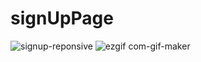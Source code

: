 # signUpPage

![signup-reponsive](https://user-images.githubusercontent.com/70611956/162647442-600adba4-4971-4621-846f-47ea5a644059.gif)
![ezgif com-gif-maker](https://user-images.githubusercontent.com/70611956/162658430-d8c94222-060b-4532-bac3-cb179fc00e6c.gif)
